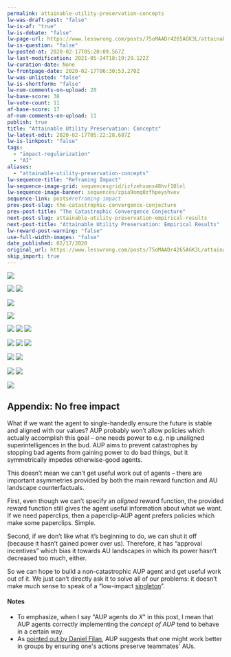 ```yaml
---
permalink: attainable-utility-preservation-concepts
lw-was-draft-post: "false"
lw-is-af: "true"
lw-is-debate: "false"
lw-page-url: https://www.lesswrong.com/posts/75oMAADr4265AGK3L/attainable-utility-preservation-concepts
lw-is-question: "false"
lw-posted-at: 2020-02-17T05:20:09.567Z
lw-last-modification: 2021-05-24T18:19:29.122Z
lw-curation-date: None
lw-frontpage-date: 2020-02-17T06:30:53.270Z
lw-was-unlisted: "false"
lw-is-shortform: "false"
lw-num-comments-on-upload: 20
lw-base-score: 38
lw-vote-count: 11
af-base-score: 17
af-num-comments-on-upload: 11
publish: true
title: "Attainable Utility Preservation: Concepts"
lw-latest-edit: 2020-02-17T05:22:28.687Z
lw-is-linkpost: "false"
tags:
  - "impact-regularization"
  - "AI"
aliases:
  - "attainable-utility-preservation-concepts"
lw-sequence-title: "Reframing Impact"
lw-sequence-image-grid: sequencesgrid/izfzehxanx48hvf10lnl
lw-sequence-image-banner: sequences/zpia9omq0zfhpeyshvev
sequence-link: posts#reframing-impact
prev-post-slug: the-catastrophic-convergence-conjecture
prev-post-title: "The Catastrophic Convergence Conjecture"
next-post-slug: attainable-utility-preservation-empirical-results
next-post-title: "Attainable Utility Preservation: Empirical Results"
lw-reward-post-warning: "false"
use-full-width-images: "false"
date_published: 02/17/2020
original_url: https://www.lesswrong.com/posts/75oMAADr4265AGK3L/attainable-utility-preservation-concepts
skip_import: true
---
```


![](https://assets.turntrout.com/static/images/posts/hTnYTsJ.avif)

![](https://assets.turntrout.com/static/images/posts/gwVocUy.avif) ![](https://assets.turntrout.com/static/images/posts/KPv2beS.avif)

![](https://assets.turntrout.com/static/images/posts/MYNBKOe.avif)

![](https://assets.turntrout.com/static/images/posts/ZK2qYPZ.avif)

![](https://assets.turntrout.com/static/images/posts/lk8Keid.avif) ![](https://assets.turntrout.com/static/images/posts/kMBZK6d.avif) ![](https://assets.turntrout.com/static/images/posts/FXlUiYj.avif)

![](https://assets.turntrout.com/static/images/posts/hHVvk0Q.avif) ![](https://assets.turntrout.com/static/images/posts/3NMSHHl.avif) ![](https://assets.turntrout.com/static/images/posts/BtzHnUq.avif)

![](https://assets.turntrout.com/static/images/posts/MzW64A5.avif) ![](https://assets.turntrout.com/static/images/posts/mOWK65o.avif)

![](https://assets.turntrout.com/static/images/posts/VDQiChW.avif) ![](https://assets.turntrout.com/static/images/posts/jtxMXJe.avif)

![](https://assets.turntrout.com/static/images/posts/7KcMK3J.avif)

## Appendix: No free impact

What if we want the agent to single-handedly ensure the future is stable and aligned with our values? AUP probably won’t allow policies which actually accomplish this goal – one needs power to e.g. nip unaligned superintelligences in the bud. AUP aims to prevent catastrophes by stopping bad agents from gaining power to do bad things, but it symmetrically impedes otherwise-good agents.

This doesn’t mean we can’t get useful work out of agents – there are important asymmetries provided by both the main reward function and AU landscape counterfactuals.

First, even though we can’t specify an _aligned_ reward function, the provided reward function still gives the agent useful information about what we want. If we need paperclips, then a paperclip-AUP agent prefers policies which make some paperclips. Simple.

Second, if we don’t like what it’s beginning to do, we can shut it off (because it hasn’t gained power over us). Therefore, it has “approval incentives” which bias it towards AU landscapes in which its power hasn’t decreased too much, either.

So we can hope to build a non-catastrophic AUP agent and get useful work out of it. We just can’t directly ask it to solve all of our problems: it doesn’t make much sense to speak of a “low-impact [singleton](https://lesswrong.com/tag/singleton)”.

#### Notes

- To emphasize, when I say "AUP agents do $X$" in this post, I mean that AUP agents correctly implementing the _concept of AUP_ tend to behave in a certain way.
- As [pointed out by Daniel Filan](https://www.lesswrong.com/posts/yEa7kwoMpsBgaBCgb/towards-a-new-impact-measure#jJrCTRwTZDZDc3XLx), AUP suggests that one might work better in groups by ensuring one's actions preserve teammates' AUs.
